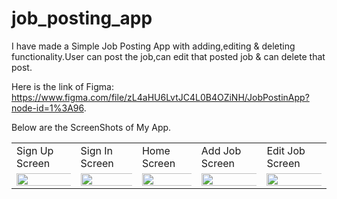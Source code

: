 # job_posting_app

I have made a Simple Job Posting App with adding,editing & deleting functionality.User can post the job,can edit that posted job & can delete that post.

Here is the link of Figma: https://www.figma.com/file/zL4aHU6LvtJC4L0B4OZiNH/JobPostinApp?node-id=1%3A96.

Below are the ScreenShots of My App.

<table>
  <tr>
    <td>Sign Up Screen</td>
     <td>Sign In Screen</td>
     <td>Home Screen</td>
     <td>Add Job Screen</td>
     <td>Edit Job Screen</td>
  </tr>
  <tr>
    <td><img src="https://user-images.githubusercontent.com/97390895/185347243-3322de04-7339-4f66-833a-cd98ced02e41.jpg" width="1000%"></img></td>
    <td><img src="https://user-images.githubusercontent.com/97390895/185347254-b91175ec-8020-4cda-938b-2d844df28dfc.jpg" width="1000%"></img></td>
    <td><img src="https://user-images.githubusercontent.com/97390895/185347258-37d5563d-af9c-48ae-8940-6a15465dba45.jpg" width="1000%"></img></td>
    <td><img src="https://user-images.githubusercontent.com/97390895/185347261-654d06f6-47f4-4faf-8211-8af4d94498e0.jpg" width="1000%"></img></td>
    <td><img src="https://user-images.githubusercontent.com/97390895/185347262-2766dabf-3e36-478a-b14a-ac8a5a206153.jpg" width="1000%"></img></td>
  </tr>
 </table>
